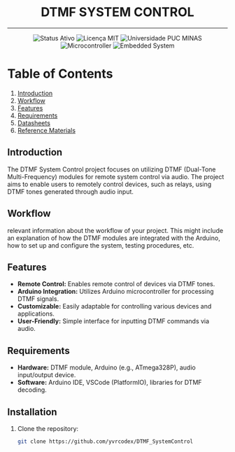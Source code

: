 <h1 align="center">DTMF SYSTEM CONTROL</h1>

---
<p align="center">
  <img src="https://img.shields.io/badge/Status-Active-4B0082?style=for-the-badge&logo=statuspage&logoColor=white" alt="Status Ativo">
  <img src="https://img.shields.io/badge/License-MIT-blue.svg?style=for-the-badge&logo=mit&logoColor=white" alt="Licença MIT">
  <img src="https://img.shields.io/badge/University-PUC%20MINAS-00599C?style=for-the-badge" alt="Universidade PUC MINAS">
  <img src="https://img.shields.io/badge/Microcontroller-4B0082?style=for-the-badge&logo=microchip&logoColor=white" alt="Microcontroller">
  <img src="https://img.shields.io/badge/Embedded%20System-4B0082?style=for-the-badge&logo=microchip&logoColor=white" alt="Embedded System">
</p>

# Table of Contents

<!--PLACE HOLDER [ MODIFICANÇÃO EM ANDAMENTO] 
-->

1. [Introduction](#introduction)
2. [Workflow](#workflow)
3. [Features](#features)
4. [Requirements](#requirements)
5. [Datasheets](docs/datasheets/)
6. [Reference Materials](docs/reference-materials/)

<!--7. [Usage](#usage)
8. [Contributors](#contributors)
9. [License](#license)
10. [Acknowledgements](#acknowledgements)
11. [Support](#support) -->
## Introduction

The DTMF System Control project focuses on utilizing DTMF (Dual-Tone Multi-Frequency) modules for remote system control via audio. The project aims to enable users to remotely control devices, such as relays, using DTMF tones generated through audio input.

## Workflow

relevant information about the workflow of your project. This might include an explanation of how the DTMF modules are integrated with the Arduino, how to set up and configure the system, testing procedures, etc.

## Features

- **Remote Control:** Enables remote control of devices via DTMF tones.
- **Arduino Integration:** Utilizes Arduino microcontroller for processing DTMF signals.
- **Customizable:** Easily adaptable for controlling various devices and applications.
- **User-Friendly:** Simple interface for inputting DTMF commands via audio.

## Requirements

- **Hardware:** DTMF module, Arduino (e.g., ATmega328P), audio input/output device.
- **Software:** Arduino IDE, VSCode (PlatformIO), libraries for DTMF decoding.

## Installation

1. Clone the repository:

   ```bash
   git clone https://github.com/yvrcodex/DTMF_SystemControl
